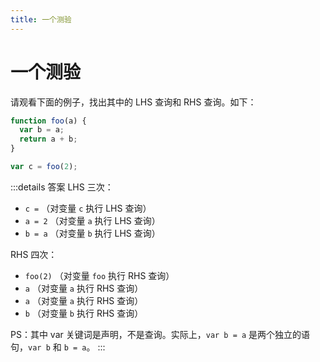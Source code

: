 ```yaml
---
title: 一个测验
---
```


# 一个测验

请观看下面的例子，找出其中的 LHS 查询和 RHS 查询。如下：

```js
function foo(a) {
  var b = a;
  return a + b;
}

var c = foo(2);
```

:::details 答案
LHS 三次：
- `c =` （对变量 `c` 执行 LHS 查询）
- `a = 2` （对变量 `a` 执行 LHS 查询）
- `b = a` （对变量 `b` 执行 LHS 查询）

RHS 四次：
- `foo(2)` （对变量 `foo` 执行 RHS 查询）
- `a` （对变量 `a` 执行 RHS 查询）
- `a` （对变量 `a` 执行 RHS 查询）
- `b` （对变量 `b` 执行 RHS 查询）

PS：其中 var 关键词是声明，不是查询。实际上，`var b = a` 是两个独立的语句，`var b` 和 `b = a`。
:::
